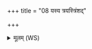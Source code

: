 +++
title = "08 यस्य त्रयस्त्रिंशद्"

+++
<details><summary>मूलम् (WS)</summary>

यस्य त्रयस्त्रिंशद् देवा अङ्गे गात्राणि भेजिरे ।  
तान् वै त्रयस्त्रिंशद्देवानेके ब्रह्म विदो विदुः ॥ ८ ॥
</details>